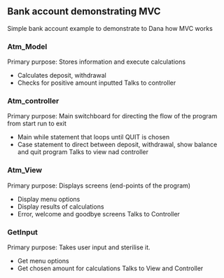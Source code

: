 ## Bank account demonstrating MVC
Simple bank account example to demonstrate to Dana how MVC works 

### Atm_Model
Primary purpose: Stores information and execute calculations
* Calculates deposit, withdrawal 
* Checks for positive amount inputted
Talks to controller  

### Atm_controller
Primary purpose: Main switchboard for directing the flow of the program from start run to exit
* Main while statement that loops until QUIT is chosen
* Case statement to direct between deposit, withdrawal, show balance and quit program
Talks to view nad controller

### Atm_View
Primary purpose: Displays screens (end-points of the program)
* Display menu options
* Display results of calculations
* Error, welcome and goodbye screens
Talks to Controller

### GetInput
Primary purpose: Takes user input and sterilise it. 
* Get menu options
* Get chosen amount for calculations
Talks to View and Controller
